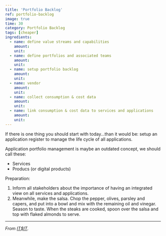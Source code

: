 ```yaml
---
title: 'Portfolio Backlog'
ref: portfolio-backlog
image: true
time: 30
category: Portfolio Backlog
tags: [cheaper]
ingredients:
  - name: define value streams and capabilities
    amount: 
    unit: 
  - name: define portfolios and associated teams
    amount: 
    unit: 
  - name: setup portfolio backlog
    amount: 
    unit: 
  - name: vendor
    amount: 
    unit:
  - name: collect consumption & cost data
    amount: 
    unit:
  - name: link consumption & cost data to services and applications
    amount: 
    unit: 
---
```


If there is one thing you should start with today...than it would be: setup an application register to manage the life cycle of all applications. 

Application portfolio management is maybe an outdated concept, we should call these:
- Services
- Producs (or digital products)

Preparation:
1. Inform all stakeholders about the importance of having an integrated view on all services and applications. 
2. Meanwhile, make the salsa. Chop the pepper, olives, parsley and capers, and put into a bowl and mix with the remaining oil and vinegar. Season to taste. When the steaks are cooked, spoon over the salsa and top with flaked almonds to serve.

---

_From [IT$IT](https://https://www.opengroup.org/it4it)._
